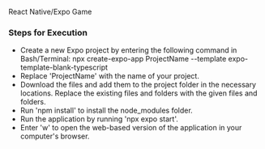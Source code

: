 React Native/Expo Game

### Steps for Execution
- Create a new Expo project by entering the following command in Bash/Terminal: npx create-expo-app ProjectName --template expo-template-blank-typescript
- Replace 'ProjectName' with the name of your project.
- Download the files and add them to the project folder in the necessary locations. Replace the existing files and folders with the given files and folders.
- Run 'npm install' to install the node_modules folder.
- Run the application by running 'npx expo start'.
- Enter 'w' to open the web-based version of the application in your computer's browser.
